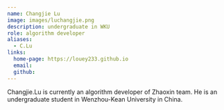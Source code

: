 ```yaml
---
name: Changjie Lu
image: images/luchangjie.png
description: undergraduate in WKU
role: algorithm developer
aliases:
  - C.Lu
links:
  home-page: https://louey233.github.io
  email: 
  github: 
---
```


Changjie.Lu is currently an algorithm developer of Zhaoxin team.
He is an undergraduate student in Wenzhou-Kean University in China.
